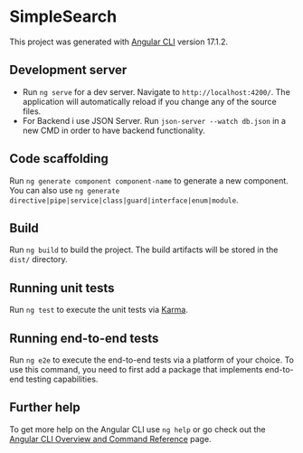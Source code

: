# SimpleSearch

This project was generated with [Angular CLI](https://github.com/angular/angular-cli) version 17.1.2.

## Development server

- Run `ng serve` for a dev server. Navigate to `http://localhost:4200/`. The application will automatically reload if you change any of the source files.
- For Backend i use JSON Server. Run `json-server --watch db.json` in a new CMD in order to have backend functionality.

## Code scaffolding

Run `ng generate component component-name` to generate a new component. You can also use `ng generate directive|pipe|service|class|guard|interface|enum|module`.

## Build

Run `ng build` to build the project. The build artifacts will be stored in the `dist/` directory.

## Running unit tests

Run `ng test` to execute the unit tests via [Karma](https://karma-runner.github.io).

## Running end-to-end tests

Run `ng e2e` to execute the end-to-end tests via a platform of your choice. To use this command, you need to first add a package that implements end-to-end testing capabilities.

## Further help

To get more help on the Angular CLI use `ng help` or go check out the [Angular CLI Overview and Command Reference](https://angular.io/cli) page.
